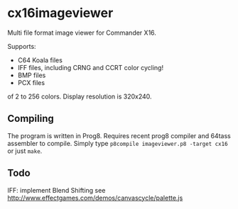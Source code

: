 # cx16imageviewer
Multi file format image viewer for Commander X16.

Supports:

- C64 Koala files
- IFF files, including CRNG and CCRT color cycling!
- BMP files
- PCX files

of 2 to 256 colors. Display resolution is 320x240.

## Compiling

The program is written in Prog8. Requires recent prog8 compiler and 64tass assembler to compile.
Simply type ``p8compile imageviewer.p8 -target cx16`` or just ``make``.


## Todo

IFF: implement Blend Shifting see http://www.effectgames.com/demos/canvascycle/palette.js
